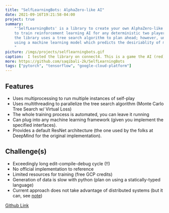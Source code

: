 ```yaml
---
title: "SelfLearningBots: AlphaZero-like AI"
date: 2021-09-16T19:21:58-04:00
project: true
summary:
    "'SelfLearningBots' is a library to create your own AlphaZero-like AI. The library allows one
    to train reinforcement learning AI for any deterministic two player game. Like many other game playing AIs,
    the library uses a tree search algorithm to plan ahead; however, unlike most other AIs, the tree search is pruned
    using a machine learning model which predicts the desiriablity of moves available to the player.
    "
picture: /imgs/projects/selflearningbots.gif
caption:  I tested the library on connect4. This is a game the AI (red) played against me (yellow). The bot puts me into an unwinnable position.
more: https://github.com/saqibali-2k/SelfLearningBots
tags: ["pytorch", "tensorflow", "google-cloud-platform"]
---
```

## Features
- Uses multiprocessing to run multiple instances of self-play
- Uses multithreading to parallelize the tree search algorithm (Monte Carlo Tree Search w/ Virtual Loss)
- The whole training process is automated, you can leave it running
- Can plug into any machine learning framework (given you implement the specified interfaces).
- Provides a default ResNet architecture (the one used by the folks at DeepMind for the original implementation).

## Challenge(s)
- Exceedingly long edit-compile-debug cycle (!!)
- No official implementation to reference
- Limited resources for training (free GCP credits)
- Generation of data is slow with python (plan on using a statically-typed language)
- Current approach does not take advantage of distributed systems (but it can, see [note](/notes/ml-containerization/))

[Github Link](https://github.com/saqibali-2k/SelfLearningBots)